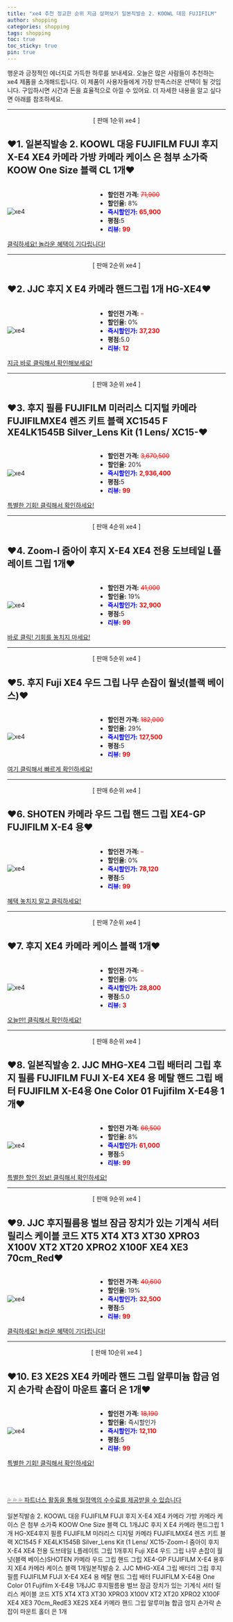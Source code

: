 ```yaml
---
title: "xe4 추천 정교한 순위 지금 살펴보기 일본직발송 2. KOOWL 대응 FUJIFILM"
author: shopping
categories: shopping
tags: shopping
toc: true
toc_sticky: true
pin: true
---
```

행운과 긍정적인 에너지로 가득한 하루를 보내세요. 오늘은 많은 사람들이 추천하는 xe4 제품을 소개해드립니다. 이 제품이 사용자들에게 가장 만족스러운 선택이 될 것입니다. 구입하시면 시간과 돈을 효율적으로 아낄 수 있어요. 더 자세한 내용을 알고 싶다면 아래를 참조하세요.

---
<p class="toplist" style="margin: 0 auto; display: block; width: fit-content;">[ 판매 1순위 xe4 ]</p>

<h2><strong>❤️1. 일본직발송 2. KOOWL 대응 FUJIFILM FUJI 후지 X-E4 XE4 카메라 가방 카메라 케이스 은 첨부 소가죽 KOOW One Size 블랙 CL 1개❤️</strong></h2>

<div style="display: flex; align-items: center;">
    <div style="flex: 0.4;">
        <img src="https://thumbnail9.coupangcdn.com/thumbnails/remote/230x230ex/image/vendor_inventory/0ba3/466fac5e874e2931afc489fed2cf59312f23855245fceb34e2765b47b9b5.jpg" alt="xe4" style="max-width: 100%;">
    </div>
    <div style="flex: 0.6; margin-left: 10px;">
        <ul>
            <li><strong>할인전 가격:</strong> <del style="color: red;">71,900</del></li>
            <li><strong>할인율:</strong> 8%</li>
            <li><span style='color:blue'><strong>즉시할인가:</strong></span> <span style='color:red'><strong>65,900</strong></span></li>
            <li><strong>평점:</strong>5</li>
            <li><span style='color:blue'><strong>리뷰:</strong></span> <span style='color:red'><strong>99</strong></span></li>
        </ul>
    </div>
</div>
<div class="center">
    <a href="https://William4Davisa.github.io?lptag=AF9450613&subid=githubio&pageKey=6394710911&traceid=V0-153&itemId=13648390043&vendorItemId=80900987240" class="myButton">
        클릭하세요! 놀라운 혜택이 기다립니다!
    </a>
</div>


---
<p class="toplist" style="margin: 0 auto; display: block; width: fit-content;">[ 판매 2순위 xe4 ]</p>

<h2><strong>❤️2. JJC 후지 X E4 카메라 핸드그립 1개 HG-XE4❤️</strong></h2>

<div style="display: flex; align-items: center;">
    <div style="flex: 0.4;">
        <img src="https://thumbnail8.coupangcdn.com/thumbnails/remote/230x230ex/image/retail/images/2021/12/15/17/8/a2864bb6-3fbf-4876-add3-d1f3bd9fec6a.jpg" alt="xe4" style="max-width: 100%;">
    </div>
    <div style="flex: 0.6; margin-left: 10px;">
        <ul>
            <li><strong>할인전 가격:</strong> <del style="color: red;">-</del></li>
            <li><strong>할인율:</strong> 0%</li>
            <li><span style='color:blue'><strong>즉시할인가:</strong></span> <span style='color:red'><strong>37,230</strong></span></li>
            <li><strong>평점:</strong>5.0</li>
            <li><span style='color:blue'><strong>리뷰:</strong></span> <span style='color:red'><strong>12</strong></span></li>
        </ul>
    </div>
</div>
<div class="center">
    <a href="https://William4Davisa.github.io?lptag=AF9450613&subid=githubio&pageKey=6237773942&traceid=V0-153&itemId=12572543986&vendorItemId=79840699822" class="myButton">
        지금 바로 클릭해서 확인해보세요!
    </a>
</div>


---
<p class="toplist" style="margin: 0 auto; display: block; width: fit-content;">[ 판매 3순위 xe4 ]</p>

<h2><strong>❤️3. 후지 필름 FUJIFILM 미러리스 디지털 카메라 FUJIFILMXE4 렌즈 키트 블랙 XC1545 F XE4LK1545B Silver_Lens Kit (1 Lens/ XC15-❤️</strong></h2>

<div style="display: flex; align-items: center;">
    <div style="flex: 0.4;">
        <img src="https://thumbnail10.coupangcdn.com/thumbnails/remote/230x230ex/image/vendor_inventory/0cbb/862568c604a4c0c80d474284f59b8c78c96818a91a7e500ec37f484c3f59.jpg" alt="xe4" style="max-width: 100%;">
    </div>
    <div style="flex: 0.6; margin-left: 10px;">
        <ul>
            <li><strong>할인전 가격:</strong> <del style="color: red;">3,670,500</del></li>
            <li><strong>할인율:</strong> 20%</li>
            <li><span style='color:blue'><strong>즉시할인가:</strong></span> <span style='color:red'><strong>2,936,400</strong></span></li>
            <li><strong>평점:</strong>5</li>
            <li><span style='color:blue'><strong>리뷰:</strong></span> <span style='color:red'><strong>99</strong></span></li>
        </ul>
    </div>
</div>
<div class="center">
    <a href="https://William4Davisa.github.io?lptag=AF9450613&subid=githubio&pageKey=8174937529&traceid=V0-153&itemId=23360266628&vendorItemId=90763992163" class="myButton">
        특별한 기회! 클릭해서 확인하세요!
    </a>
</div>


---
<p class="toplist" style="margin: 0 auto; display: block; width: fit-content;">[ 판매 4순위 xe4 ]</p>

<h2><strong>❤️4. Zoom-I 줌아이 후지 X-E4 XE4 전용 도브테일 L플레이트 그립 1개❤️</strong></h2>

<div style="display: flex; align-items: center;">
    <div style="flex: 0.4;">
        <img src="https://thumbnail7.coupangcdn.com/thumbnails/remote/230x230ex/image/vendor_inventory/8036/cc9339d7d8a33e52b6e486146240e539a766f2a0c0a859ce0c249ed7367e.png" alt="xe4" style="max-width: 100%;">
    </div>
    <div style="flex: 0.6; margin-left: 10px;">
        <ul>
            <li><strong>할인전 가격:</strong> <del style="color: red;">41,000</del></li>
            <li><strong>할인율:</strong> 19%</li>
            <li><span style='color:blue'><strong>즉시할인가:</strong></span> <span style='color:red'><strong>32,900</strong></span></li>
            <li><strong>평점:</strong>5</li>
            <li><span style='color:blue'><strong>리뷰:</strong></span> <span style='color:red'><strong>99</strong></span></li>
        </ul>
    </div>
</div>
<div class="center">
    <a href="https://William4Davisa.github.io?lptag=AF9450613&subid=githubio&pageKey=7599342148&traceid=V0-153&itemId=20099006714&vendorItemId=87194257199" class="myButton">
        바로 클릭! 기회를 놓치지 마세요!
    </a>
</div>


---
<p class="toplist" style="margin: 0 auto; display: block; width: fit-content;">[ 판매 5순위 xe4 ]</p>

<h2><strong>❤️5. 후지 Fuji XE4 우드 그립 나무 손잡이 월넛(블랙 베이스)❤️</strong></h2>

<div style="display: flex; align-items: center;">
    <div style="flex: 0.4;">
        <img src="https://thumbnail6.coupangcdn.com/thumbnails/remote/230x230ex/image/vendor_inventory/4fd7/0ca877e4a6b2ea4e03583146a17e85fce86f6f534e9ba1395e0359a8613e.png" alt="xe4" style="max-width: 100%;">
    </div>
    <div style="flex: 0.6; margin-left: 10px;">
        <ul>
            <li><strong>할인전 가격:</strong> <del style="color: red;">182,000</del></li>
            <li><strong>할인율:</strong> 29%</li>
            <li><span style='color:blue'><strong>즉시할인가:</strong></span> <span style='color:red'><strong>127,500</strong></span></li>
            <li><strong>평점:</strong>5</li>
            <li><span style='color:blue'><strong>리뷰:</strong></span> <span style='color:red'><strong>99</strong></span></li>
        </ul>
    </div>
</div>
<div class="center">
    <a href="https://William4Davisa.github.io?lptag=AF9450613&subid=githubio&pageKey=7850003819&traceid=V0-153&itemId=21393780949&vendorItemId=88450459846" class="myButton">
        여기 클릭해서 빠르게 확인하세요!
    </a>
</div>


---
<p class="toplist" style="margin: 0 auto; display: block; width: fit-content;">[ 판매 6순위 xe4 ]</p>

<h2><strong>❤️6. SHOTEN 카메라 우드 그립 핸드 그립 XE4-GP FUJIFILM X-E4 용❤️</strong></h2>

<div style="display: flex; align-items: center;">
    <div style="flex: 0.4;">
        <img src="https://thumbnail6.coupangcdn.com/thumbnails/remote/230x230ex/image/vendor_inventory/2750/ef2d2d9cfb0674c6c88376f86f6736eb3b8605ec9b50901bf022273a93a5.jpg" alt="xe4" style="max-width: 100%;">
    </div>
    <div style="flex: 0.6; margin-left: 10px;">
        <ul>
            <li><strong>할인전 가격:</strong> <del style="color: red;">-</del></li>
            <li><strong>할인율:</strong> 0%</li>
            <li><span style='color:blue'><strong>즉시할인가:</strong></span> <span style='color:red'><strong>78,120</strong></span></li>
            <li><strong>평점:</strong>5</li>
            <li><span style='color:blue'><strong>리뷰:</strong></span> <span style='color:red'><strong>99</strong></span></li>
        </ul>
    </div>
</div>
<div class="center">
    <a href="https://William4Davisa.github.io?lptag=AF9450613&subid=githubio&pageKey=8117577268&traceid=V0-153&itemId=23016313423&vendorItemId=90230759034" class="myButton">
        혜택 놓치지 말고 클릭하세요!
    </a>
</div>


---
<p class="toplist" style="margin: 0 auto; display: block; width: fit-content;">[ 판매 7순위 xe4 ]</p>

<h2><strong>❤️7. 후지 XE4 카메라 케이스 블랙 1개❤️</strong></h2>

<div style="display: flex; align-items: center;">
    <div style="flex: 0.4;">
        <img src="https://thumbnail9.coupangcdn.com/thumbnails/remote/230x230ex/image/retail/images/2022/05/03/9/8/ae5d6c3f-5cc6-4e90-bb64-32d2a0904a3b.jpg" alt="xe4" style="max-width: 100%;">
    </div>
    <div style="flex: 0.6; margin-left: 10px;">
        <ul>
            <li><strong>할인전 가격:</strong> <del style="color: red;">-</del></li>
            <li><strong>할인율:</strong> 0%</li>
            <li><span style='color:blue'><strong>즉시할인가:</strong></span> <span style='color:red'><strong>28,800</strong></span></li>
            <li><strong>평점:</strong>5.0</li>
            <li><span style='color:blue'><strong>리뷰:</strong></span> <span style='color:red'><strong>3</strong></span></li>
        </ul>
    </div>
</div>
<div class="center">
    <a href="https://William4Davisa.github.io?lptag=AF9450613&subid=githubio&pageKey=6497405889&traceid=V0-153&itemId=14289685994&vendorItemId=81534614703" class="myButton">
        오늘만! 클릭해서 확인하세요!
    </a>
</div>


---
<p class="toplist" style="margin: 0 auto; display: block; width: fit-content;">[ 판매 8순위 xe4 ]</p>

<h2><strong>❤️8. 일본직발송 2. JJC MHG-XE4 그립 배터리 그립 후지 필름 FUJIFILM FUJI X-E4 XE4 용 메탈 핸드 그립 배터 FUJIFILM X-E4용 One Color 01 Fujifilm X-E4용 1개❤️</strong></h2>

<div style="display: flex; align-items: center;">
    <div style="flex: 0.4;">
        <img src="https://thumbnail7.coupangcdn.com/thumbnails/remote/230x230ex/image/vendor_inventory/3ea9/fd5a2a1f573c956cb4b8b8303719c92846f0ea26d34f42502e63098efeed.jpg" alt="xe4" style="max-width: 100%;">
    </div>
    <div style="flex: 0.6; margin-left: 10px;">
        <ul>
            <li><strong>할인전 가격:</strong> <del style="color: red;">66,500</del></li>
            <li><strong>할인율:</strong> 8%</li>
            <li><span style='color:blue'><strong>즉시할인가:</strong></span> <span style='color:red'><strong>61,000</strong></span></li>
            <li><strong>평점:</strong>5</li>
            <li><span style='color:blue'><strong>리뷰:</strong></span> <span style='color:red'><strong>99</strong></span></li>
        </ul>
    </div>
</div>
<div class="center">
    <a href="https://William4Davisa.github.io?lptag=AF9450613&subid=githubio&pageKey=6394629140&traceid=V0-153&itemId=13647899606&vendorItemId=80900501769" class="myButton">
        특별한 할인 정보! 클릭해서 확인하세요!
    </a>
</div>


---
<p class="toplist" style="margin: 0 auto; display: block; width: fit-content;">[ 판매 9순위 xe4 ]</p>

<h2><strong>❤️9. JJC 후지필름용 벌브 잠금 장치가 있는 기계식 셔터 릴리스 케이블 코드 XT5 XT4 XT3 XT30 XPRO3 X100V XT2 XT20 XPRO2 X100F XE4 XE3 70cm_Red❤️</strong></h2>

<div style="display: flex; align-items: center;">
    <div style="flex: 0.4;">
        <img src="https://thumbnail9.coupangcdn.com/thumbnails/remote/230x230ex/image/vendor_inventory/d1a2/ec321d63266afd035e211bb03fe5204780323b4cfc0574ebf249be0ed790.jpg" alt="xe4" style="max-width: 100%;">
    </div>
    <div style="flex: 0.6; margin-left: 10px;">
        <ul>
            <li><strong>할인전 가격:</strong> <del style="color: red;">40,600</del></li>
            <li><strong>할인율:</strong> 19%</li>
            <li><span style='color:blue'><strong>즉시할인가:</strong></span> <span style='color:red'><strong>32,500</strong></span></li>
            <li><strong>평점:</strong>5</li>
            <li><span style='color:blue'><strong>리뷰:</strong></span> <span style='color:red'><strong>99</strong></span></li>
        </ul>
    </div>
</div>
<div class="center">
    <a href="https://William4Davisa.github.io?lptag=AF9450613&subid=githubio&pageKey=8040812203&traceid=V0-153&itemId=22511367506&vendorItemId=89856812068" class="myButton">
        클릭하세요! 놀라운 혜택이 기다립니다!
    </a>
</div>


---
<p class="toplist" style="margin: 0 auto; display: block; width: fit-content;">[ 판매 10순위 xe4 ]</p>

<h2><strong>❤️10. E3 XE2S XE4 카메라 핸드 그립 알루미늄 합금 엄지 손가락 손잡이 마운트 홀더 은 1개❤️</strong></h2>

<div style="display: flex; align-items: center;">
    <div style="flex: 0.4;">
        <img src="https://thumbnail7.coupangcdn.com/thumbnails/remote/230x230ex/image/vendor_inventory/c2ea/01e485efc42e29328106d2031043b49c5e99394ada3ff50ecd1b92f7e9fd.jpg" alt="xe4" style="max-width: 100%;">
    </div>
    <div style="flex: 0.6; margin-left: 10px;">
        <ul>
            <li><strong>할인전 가격:</strong> <del style="color: red;">18,190</del></li>
            <li><strong>할인율:</strong> 즉시할인가</li>
            <li><span style='color:blue'><strong>즉시할인가:</strong></span> <span style='color:red'><strong>12,110</strong></span></li>
            <li><strong>평점:</strong>5</li>
            <li><span style='color:blue'><strong>리뷰:</strong></span> <span style='color:red'><strong>99</strong></span></li>
        </ul>
    </div>
</div>
<div class="center">
    <a href="https://William4Davisa.github.io?lptag=AF9450613&subid=githubio&pageKey=7641853612&traceid=V0-153&itemId=20307719369&vendorItemId=87393527110" class="myButton">
        특별한 기회! 클릭해서 확인하세요!
    </a>
</div>

<br><br><br>[💦 💦 💦 파트너스 활동을 통해 일정액의 수수료를 제공받을 수 있습니다](https://link.coupang.com/a/bcpT2c)<br><br>일본직발송 2. KOOWL 대응 FUJIFILM FUJI 후지 X-E4 XE4 카메라 가방 카메라 케이스 은 첨부 소가죽 KOOW One Size 블랙 CL 1개JJC 후지 X E4 카메라 핸드그립 1개 HG-XE4후지 필름 FUJIFILM 미러리스 디지털 카메라 FUJIFILMXE4 렌즈 키트 블랙 XC1545 F XE4LK1545B Silver_Lens Kit (1 Lens/ XC15-Zoom-I 줌아이 후지 X-E4 XE4 전용 도브테일 L플레이트 그립 1개후지 Fuji XE4 우드 그립 나무 손잡이 월넛(블랙 베이스)SHOTEN 카메라 우드 그립 핸드 그립 XE4-GP FUJIFILM X-E4 용후지 XE4 카메라 케이스 블랙 1개일본직발송 2. JJC MHG-XE4 그립 배터리 그립 후지 필름 FUJIFILM FUJI X-E4 XE4 용 메탈 핸드 그립 배터 FUJIFILM X-E4용 One Color 01 Fujifilm X-E4용 1개JJC 후지필름용 벌브 잠금 장치가 있는 기계식 셔터 릴리스 케이블 코드 XT5 XT4 XT3 XT30 XPRO3 X100V XT2 XT20 XPRO2 X100F XE4 XE3 70cm_RedE3 XE2S XE4 카메라 핸드 그립 알루미늄 합금 엄지 손가락 손잡이 마운트 홀더 은 1개